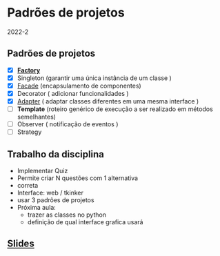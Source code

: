# Padrões de projetos
2022-2

## Padrões de projetos
- [x] **[Factory](https://github.com/fscheidt/padroes-22/blob/master/pyfactory/factory.py)** 
- [x] Singleton (garantir uma única instância de um classe )
- [x] [Facade](https://github.com/fscheidt/padroes-22/blob/master/pyfactory/facade.py) (encapsulamento de componentes)
- [x] Decorator ( adicionar funcionalidades )
- [x] [Adapter](https://github.com/fscheidt/padroes-22/blob/master/pyfactory/adapter.py) ( adaptar classes diferentes em uma mesma interface )
- [ ] **Template** (roteiro genérico de execução a ser realizado em métodos semelhantes)
- [ ] Observer ( notificação de eventos )
- [ ] Strategy

## Trabalho da disciplina
- Implementar Quiz
- Permite criar N questões com 1 alternativa
- correta
- Interface: web / tkinker
- usar 3 padrões de projetos
- Próxima aula:
  - trazer as classes no python
  - definição de qual interface grafica usará


## [Slides](slides/)
